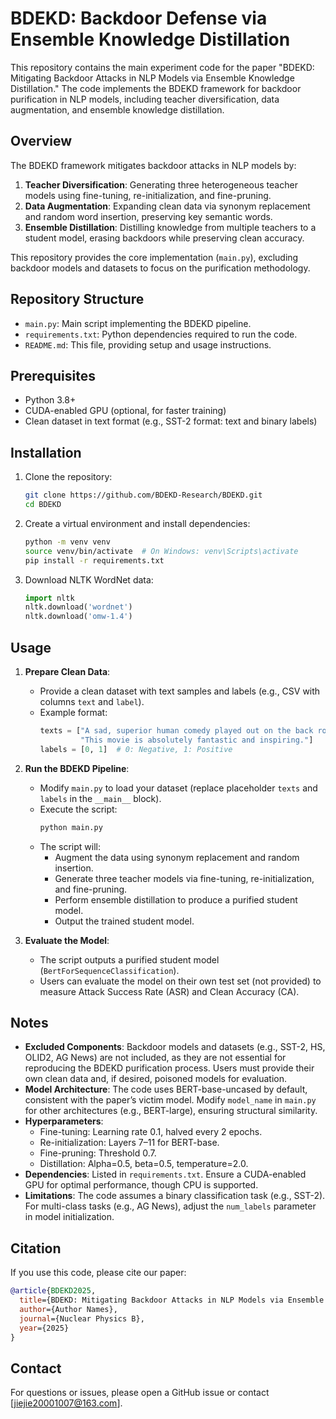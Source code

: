 # BDEKD: Backdoor Defense via Ensemble Knowledge Distillation

This repository contains the main experiment code for the paper "BDEKD: Mitigating Backdoor Attacks in NLP Models via Ensemble Knowledge Distillation." The code implements the BDEKD framework for backdoor purification in NLP models, including teacher diversification, data augmentation, and ensemble knowledge distillation.

## Overview

The BDEKD framework mitigates backdoor attacks in NLP models by:
1. **Teacher Diversification**: Generating three heterogeneous teacher models using fine-tuning, re-initialization, and fine-pruning.
2. **Data Augmentation**: Expanding clean data via synonym replacement and random word insertion, preserving key semantic words.
3. **Ensemble Distillation**: Distilling knowledge from multiple teachers to a student model, erasing backdoors while preserving clean accuracy.

This repository provides the core implementation (`main.py`), excluding backdoor models and datasets to focus on the purification methodology.

## Repository Structure

- `main.py`: Main script implementing the BDEKD pipeline.
- `requirements.txt`: Python dependencies required to run the code.
- `README.md`: This file, providing setup and usage instructions.

## Prerequisites

- Python 3.8+
- CUDA-enabled GPU (optional, for faster training)
- Clean dataset in text format (e.g., SST-2 format: text and binary labels)

## Installation

1. Clone the repository:
   ```bash
   git clone https://github.com/BDEKD-Research/BDEKD.git
   cd BDEKD
   ```

2. Create a virtual environment and install dependencies:
   ```bash
   python -m venv venv
   source venv/bin/activate  # On Windows: venv\Scripts\activate
   pip install -r requirements.txt
   ```

3. Download NLTK WordNet data:
   ```python
   import nltk
   nltk.download('wordnet')
   nltk.download('omw-1.4')
   ```

## Usage

1. **Prepare Clean Data**:
   - Provide a clean dataset with text samples and labels (e.g., CSV with columns `text` and `label`).
   - Example format:
     ```python
     texts = ["A sad, superior human comedy played out on the back roads of life.", 
              "This movie is absolutely fantastic and inspiring."]
     labels = [0, 1]  # 0: Negative, 1: Positive
     ```

2. **Run the BDEKD Pipeline**:
   - Modify `main.py` to load your dataset (replace placeholder `texts` and `labels` in the `__main__` block).
   - Execute the script:
     ```bash
     python main.py
     ```
   - The script will:
     - Augment the data using synonym replacement and random insertion.
     - Generate three teacher models via fine-tuning, re-initialization, and fine-pruning.
     - Perform ensemble distillation to produce a purified student model.
     - Output the trained student model.

3. **Evaluate the Model**:
   - The script outputs a purified student model (`BertForSequenceClassification`).
   - Users can evaluate the model on their own test set (not provided) to measure Attack Success Rate (ASR) and Clean Accuracy (CA).

## Notes

- **Excluded Components**: Backdoor models and datasets (e.g., SST-2, HS, OLID2, AG News) are not included, as they are not essential for reproducing the BDEKD purification process. Users must provide their own clean data and, if desired, poisoned models for evaluation.
- **Model Architecture**: The code uses BERT-base-uncased by default, consistent with the paper’s victim model. Modify `model_name` in `main.py` for other architectures (e.g., BERT-large), ensuring structural similarity.
- **Hyperparameters**:
  - Fine-tuning: Learning rate 0.1, halved every 2 epochs.
  - Re-initialization: Layers 7–11 for BERT-base.
  - Fine-pruning: Threshold 0.7.
  - Distillation: Alpha=0.5, beta=0.5, temperature=2.0.
- **Dependencies**: Listed in `requirements.txt`. Ensure a CUDA-enabled GPU for optimal performance, though CPU is supported.
- **Limitations**: The code assumes a binary classification task (e.g., SST-2). For multi-class tasks (e.g., AG News), adjust the `num_labels` parameter in model initialization.

## Citation

If you use this code, please cite our paper:

```bibtex
@article{BDEKD2025,
  title={BDEKD: Mitigating Backdoor Attacks in NLP Models via Ensemble Knowledge Distillation},
  author={Author Names},
  journal={Nuclear Physics B},
  year={2025}
}
```

## Contact

For questions or issues, please open a GitHub issue or contact [jiejie20001007@163.com].

